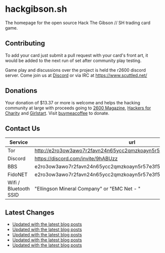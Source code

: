 # hackgibson.sh
The homepage for the open source Hack The Gibson // SH trading card game.


## Contributing

To add your card just submit a pull request with your card's front art, it would be added to the next run of set after community play testing.

Game play and discussions over the project is held the r2600 discord server. Come join us at [Discord](https://discord.com/invite/9hABUzz) or via IRC at https://www.scuttled.net/


## Donations

Your donation of $13.37 or more is welcome and helps the hacking community at large with proceeds going to [2600 Magazine](https://2600.com/), [Hackers for Charity](https://hackersforcharity.org) and [Girlstart](https://girlstart.org).  Visit [buymeacoffee](https://www.buymeacoffee.com/hackgibson.sh) to donate.


## Contact Us

Service | url
-|-
Tor | http://e2ro3ow3awo7r2favn24n65ycc2qmzkoayn5r57e3f56nvjwdcgg32ad.onion
Discord | https://discord.com/invite/9hABUzz
BBS | e2ro3ow3awo7r2favn24n65ycc2qmzkoayn5r57e3f56nvjwdcgg32ad.onion:23
FidoNET | e2ro3ow3awo7r2favn24n65ycc2qmzkoayn5r57e3f56nvjwdcgg32ad.onion:24554
Wifi / Bluetooth SSID | "Ellingson Mineral Company" or "EMC Net - <fidonet address>"

## Latest Changes
<!-- BLOG-POST-LIST:START -->
- [Updated with the latest blog posts](https://github.com/DFW2600/hackgibson.sh/commit/c00ddeb6bdd24e7bf50ab217e72415ba3090a9e6)
- [Updated with the latest blog posts](https://github.com/DFW2600/hackgibson.sh/commit/dc22a96143b17ecd4e35085a8564397e98fce90a)
- [Updated with the latest blog posts](https://github.com/DFW2600/hackgibson.sh/commit/590a6f94af5959d8a5a04bfa5fac61c6cc367723)
- [Updated with the latest blog posts](https://github.com/DFW2600/hackgibson.sh/commit/3476c3aae1f46bde38de54728a626842526d79ed)
- [Updated with the latest blog posts](https://github.com/DFW2600/hackgibson.sh/commit/ccd6eab133adf7026d4e5d698f6d5b871c8db03d)
<!-- BLOG-POST-LIST:END -->
